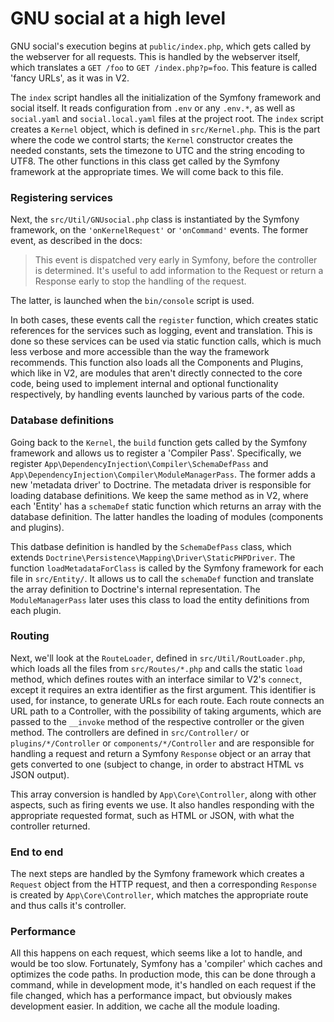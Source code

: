 # GNU social at a high level

GNU social's execution begins at `public/index.php`, which gets
called by the webserver for all requests. This is handled by the
webserver itself, which translates a `GET /foo` to `GET
/index.php?p=foo`. This feature is called 'fancy URLs', as it was in V2.

The `index` script handles all the initialization of the Symfony
framework and social itself. It reads configuration from `.env` or any
`.env.*`, as well as `social.yaml` and `social.local.yaml` files at
the project root. The `index` script creates a `Kernel` object, which
is defined in `src/Kernel.php`. This is the part where the code we
control starts; the `Kernel` constructor creates the needed constants,
sets the timezone to UTC and the string encoding to UTF8. The other
functions in this class get called by the Symfony framework at the
appropriate times. We will come back to this file.

### Registering services

Next, the `src/Util/GNUsocial.php` class is instantiated by the
Symfony framework, on the `'onKernelRequest'` or `'onCommand'` events. The
former event, as described in the docs:

> This event is dispatched very early in Symfony, before the
> controller is determined. It's useful to add information to the
> Request or return a Response early to stop the handling of the
> request.

The latter, is launched when the `bin/console` script is used.

In both cases, these events call the `register` function, which
creates static references for the services such as logging, event and
translation. This is done so these services can be used via static
function calls, which is much less verbose and more accessible than
the way the framework recommends. This function also loads all the
Components and Plugins, which like in V2, are modules that aren't
directly connected to the core code, being used to implement internal
and optional functionality respectively, by handling events launched
by various parts of the code.

### Database definitions

Going back to the `Kernel`, the `build` function gets called by the
Symfony framework and allows us to register a 'Compiler Pass'.
Specifically, we register
`App\DependencyInjection\Compiler\SchemaDefPass` and
`App\DependencyInjection\Compiler\ModuleManagerPass`. The former adds
a new 'metadata driver' to Doctrine. The metadata driver is
responsible for loading database definitions. We keep the same method
as in V2, where each 'Entity' has a `schemaDef` static function which
returns an array with the database definition. The latter handles the
loading of modules (components and plugins).

This datbase definition is handled by the `SchemaDefPass` class, which
extends `Doctrine\Persistence\Mapping\Driver\StaticPHPDriver`. The
function `loadMetadataForClass` is called by the Symfony
framework for each file in `src/Entity/`. It allows us to call the
`schemaDef` function and translate the array definition to Doctrine's
internal representation. The `ModuleManagerPass` later uses this class
to load the entity definitions from each plugin.

### Routing

Next, we'll look at the `RouteLoader`, defined in
`src/Util/RoutLoader.php`, which loads all the files from
`src/Routes/*.php` and calls the static `load` method, which defines
routes with an interface similar to V2's `connect`, except it requires
an extra identifier as the first argument. This identifier is used,
for instance, to generate URLs for each route. Each route connects an
URL path to a Controller, with the possibility of taking arguments,
which are passed to the `__invoke` method of the respective controller
or the given method. The controllers are defined in `src/Controller/`
or `plugins/*/Controller` or `components/*/Controller` and are
responsible for handling a request and return a Symfony `Response`
object or an array that gets converted to one (subject to change, in
order to abstract HTML vs JSON output).

This array conversion is handled by `App\Core\Controller`, along with
other aspects, such as firing events we use. It also handles
responding with the appropriate requested format, such as HTML or
JSON, with what the controller returned.

### End to end

The next steps are handled by the Symfony framework which creates a
`Request` object from the HTTP request, and then a corresponding
`Response` is created by `App\Core\Controller`, which matches the
appropriate route and thus calls it's controller.

### Performance

All this happens on each request, which seems like a lot to handle,
and would be too slow. Fortunately, Symfony has a 'compiler' which
caches and optimizes the code paths. In production mode, this can be
done through a command, while in development mode, it's handled on
each request if the file changed, which has a performance impact, but
obviously makes development easier. In addition, we cache all the
module loading.
